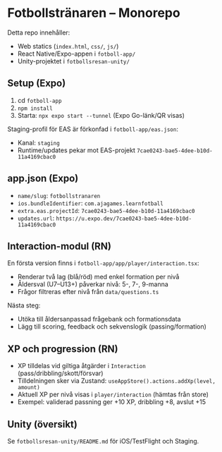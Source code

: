 # Fotbollstränaren – Monorepo

Detta repo innehåller:

- Web statics (`index.html`, `css/`, `js/`)
- React Native/Expo-appen i `fotboll-app/`
- Unity-projektet i `fotbollsresan-unity/`

## Setup (Expo)

1) cd `fotboll-app`
2) `npm install`
3) Starta: `npx expo start --tunnel` (Expo Go-länk/QR visas)

Staging-profil för EAS är förkonfad i `fotboll-app/eas.json`:

- Kanal: `staging`
- Runtime/updates pekar mot EAS-projekt `7cae0243-bae5-4dee-b10d-11a4169cbac0`

## app.json (Expo)

- `name/slug`: `fotbollstranaren`
- `ios.bundleIdentifier`: `com.ajagames.learnfotball`
- `extra.eas.projectId`: `7cae0243-bae5-4dee-b10d-11a4169cbac0`
- `updates.url`: `https://u.expo.dev/7cae0243-bae5-4dee-b10d-11a4169cbac0`

## Interaction-modul (RN)

En första version finns i `fotboll-app/app/player/interaction.tsx`:

- Renderar två lag (blå/röd) med enkel formation per nivå
- Åldersval (U7–U13+) påverkar nivå: 5-, 7-, 9-manna
- Frågor filtreras efter nivå från `data/questions.ts`

Nästa steg:

- Utöka till åldersanpassad frågebank och formationsdata
- Lägg till scoring, feedback och sekvenslogik (passing/formation)

## XP och progression (RN)

- XP tilldelas vid giltiga åtgärder i `Interaction` (pass/dribbling/skott/försvar)
- Tilldelningen sker via Zustand: `useAppStore().actions.addXp(level, amount)`
- Aktuell XP per nivå visas i `player/interaction` (hämtas från store)
- Exempel: validerad passning ger +10 XP, dribbling +8, avslut +15

## Unity (översikt)

Se `fotbollsresan-unity/README.md` för iOS/TestFlight och Staging.
